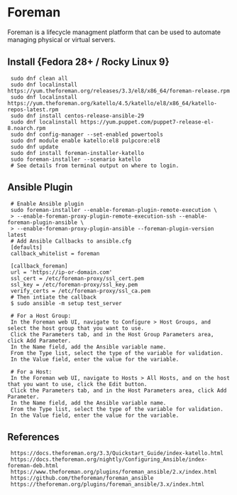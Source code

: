 Foreman
=====

Foreman is a lifecycle managment platform that can be used to automate managing physical or virtual servers. 

Install {Fedora 28+ / Rocky Linux 9}
-------------------------------

     sudo dnf clean all
     sudo dnf localinstall https://yum.theforeman.org/releases/3.3/el8/x86_64/foreman-release.rpm
     sudo dnf localinstall https://yum.theforeman.org/katello/4.5/katello/el8/x86_64/katello-repos-latest.rpm
     sudo dnf install centos-release-ansible-29
     sudo dnf localinstall https://yum.puppet.com/puppet7-release-el-8.noarch.rpm
     sudo dnf config-manager --set-enabled powertools
     sudo dnf module enable katello:el8 pulpcore:el8
     sudo dnf update
     sudo dnf install foreman-installer-katello
     sudo foreman-installer --scenario katello
     # See details from terminal output on where to login.

Ansible Plugin
--------------

     # Enable Ansible plugin  
     sudo foreman-installer --enable-foreman-plugin-remote-execution \  
     > --enable-foreman-proxy-plugin-remote-execution-ssh --enable-foreman-plugin-ansible \ 
     > --enable-foreman-proxy-plugin-ansible --foreman-plugin-version latest 
     # Add Ansible Callbacks to ansible.cfg 
     [defaults] 
     callback_whitelist = foreman 

     [callback_foreman] 
     url = 'https://ip-or-domain.com' 
     ssl_cert = /etc/foreman-proxy/ssl_cert.pem 
     ssl_key = /etc/foreman-proxy/ssl_key.pem 
     verify_certs = /etc/foreman-proxy/ssl_ca.pem 
     # Then intiate the callback 
     $ sudo ansible -m setup test_server 

     # For a Host Group:  
     In the Foreman web UI, navigate to Configure > Host Groups, and select the host group that you want to use.  
     Click the Parameters tab, and in the Host Group Parameters area, click Add Parameter.  
     In the Name field, add the Ansible variable name.  
     From the Type list, select the type of the variable for validation.  
     In the Value field, enter the value for the variable.  

     # For a Host:  
     In the Foreman web UI, navigate to Hosts > All Hosts, and on the host that you want to use, click the Edit button.  
     Click the Parameters tab, and in the Host Parameters area, click Add Parameter.  
     In the Name field, add the Ansible variable name.  
     From the Type list, select the type of the variable for validation.  
     In the Value field, enter the value for the variable.  


References
----------

     https://docs.theforeman.org/3.3/Quickstart_Guide/index-katello.html
     https://docs.theforeman.org/nightly/Configuring_Ansible/index-foreman-deb.html  
     https://www.theforeman.org/plugins/foreman_ansible/2.x/index.html 
     https://github.com/theforeman/foreman_ansible 
     https://theforeman.org/plugins/foreman_ansible/3.x/index.html 
